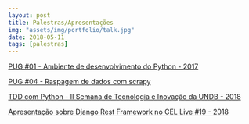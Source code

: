 ```yaml
---
layout: post
title: Palestras/Apresentações
img: "assets/img/portfolio/talk.jpg"
date: 2018-05-11
tags: [palestras]
---
```


[PUG #01 - Ambiente de desenvolvimento do Python - 2017](https://www.slideshare.net/LucasSouto21/ambiente-de-desenvolvimento-em-python-pugma)

[PUG #04 - Raspagem de dados com scrapy](https://pt.slideshare.net/LucasSouto21/pug-04-raspagem-de-dados-com-scrapy)

[TDD com Python - II Semana de Tecnologia e Inovação da UNDB - 2018](https://lucassouto.github.io/tdd_with_python_undb)

[Apresentação sobre Django Rest Framework no CEL Live #19 - 2018](https://lucassouto.github.io/cel_live_drf)